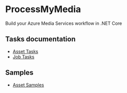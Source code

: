 # ProcessMyMedia
Build your Azure Media Services workflow in .NET Core

## Tasks documentation

* [Asset Tasks](ProcessMyMedia/Tasks/Asset)
* [Job Tasks](ProcessMyMedia/Tasks/Job)

## Samples

* [Asset Samples](ProcessMyMedia.Samples/Samples/Asset)
